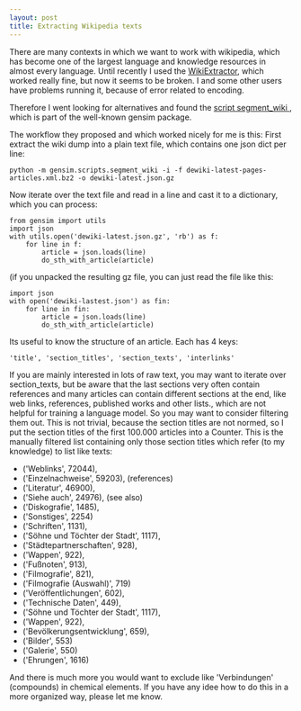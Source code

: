 ```yaml
---
layout: post
title: Extracting Wikipedia texts
---
```


There are many contexts in which we want to work with wikipedia, which has become one of the largest 
language and knowledge resources in almost every language. Until recently I used the 
[WikiExtractor](https://github.com/attardi/wikiextractor), which worked really fine, but now it seems to 
be broken. I and some other users have problems running it, because of error related to encoding. 

Therefore I went looking for alternatives and found the [script segment_wiki ](https://radimrehurek.com/gensim/scripts/segment_wiki.html), 
which is part of the well-known gensim package. 

The workflow they proposed and which worked nicely for me is this:
First extract the wiki dump into a plain text file, which contains one json dict per line:

````python -m gensim.scripts.segment_wiki -i -f dewiki-latest-pages-articles.xml.bz2 -o dewiki-latest.json.gz````

Now iterate over the text file and read in a line and cast it to a dictionary, which you can process:

    from gensim import utils
    import json
    with utils.open('dewiki-latest.json.gz', 'rb') as f:
        for line in f:
            article = json.loads(line)
            do_sth_with_article(article)

(if you unpacked the resulting gz file, you can just read the file like this:
    
    import json
    with open('dewiki-lastest.json') as fin:
        for line in fin:
            article = json.loads(line)
            do_sth_with_article(article)

Its useful to know the structure of an article. Each has 4 keys: 

    'title', 'section_titles', 'section_texts', 'interlinks'

If you are mainly interested in lots of raw text, you may want to iterate over section_texts, 
but be aware that the last sections very often contain references and many articles can contain 
different sections at the end, like web links, references, published works and other lists., 
which are not helpful for training a language model. So you may want to consider filtering them out.
This is not trivial, because the section titles are not normed, so I put the section titles of the 
first 100.000 articles into a Counter. This is the manually filtered list containing only those
section titles which refer (to my knowledge) to list like texts: 

* ('Weblinks', 72044),
* ('Einzelnachweise', 59203),  (references)
* ('Literatur', 46900),
* ('Siehe auch', 24976),    (see also)
* ('Diskografie', 1485),
* ('Sonstiges', 2254)
* ('Schriften', 1131),
* ('Söhne und Töchter der Stadt', 1117),
* ('Städtepartnerschaften', 928),
* ('Wappen', 922),
* ('Fußnoten', 913),
* ('Filmografie', 821),
* ('Filmografie (Auswahl)', 719)
* ('Veröffentlichungen', 602),
* ('Technische Daten', 449),
* ('Söhne und Töchter der Stadt', 1117),
* ('Wappen', 922),
* ('Bevölkerungsentwicklung', 659),
* ('Bilder', 553)
* ('Galerie', 550)
* ('Ehrungen', 1616)

And there is much more you would want to exclude like 'Verbindungen' (compounds) in chemical elements. 
If you have any idee how to do this in a more organized way, please let me know.
